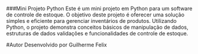 ###Mini Projeto Python
Este é um mini projeto em Python para um software de controle de estoque. O objetivo deste projeto é oferecer uma solução simples e eficiente para gerenciar inventários de produtos. Utilizando Python, o projeto demonstra conceitos básicos de manipulação de dados, estruturas de dados validações e funcionalidades de controle de estoque.

#Autor
Desenvolvido por Guilherme Felix
